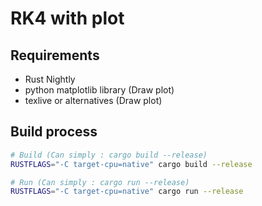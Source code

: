 # RK4 with plot

## Requirements

* Rust Nightly
* python matplotlib library (Draw plot)
* texlive or alternatives (Draw plot)

## Build process

```sh
# Build (Can simply : cargo build --release)
RUSTFLAGS="-C target-cpu=native" cargo build --release

# Run (Can simply : cargo run --release)
RUSTFLAGS="-C target-cpu=native" cargo run --release
```